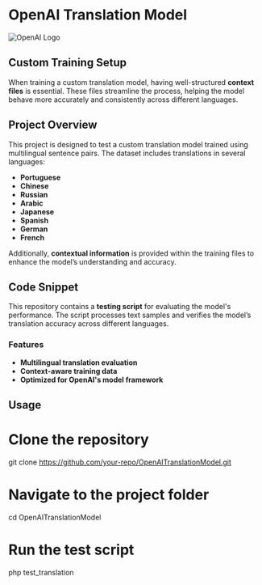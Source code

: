 # OpenAI Translation Model
![OpenAI Logo]([https://commons.wikimedia.org/wiki/File:OpenAI_Logo_(2).svg#/media/File:OpenAI_Logo_(2).svg])


## Custom Training Setup

When training a custom translation model, having well-structured **context files** is essential. These files streamline the process, helping the model behave more accurately and consistently across different languages.

## Project Overview

This project is designed to test a custom translation model trained using multilingual sentence pairs. The dataset includes translations in several languages:

- **Portuguese**
- **Chinese**
- **Russian**
- **Arabic**
- **Japanese**
- **Spanish**
- **German**
- **French**

Additionally, **contextual information** is provided within the training files to enhance the model’s understanding and accuracy.

## Code Snippet

This repository contains a **testing script** for evaluating the model's performance. The script processes text samples and verifies the model’s translation accuracy across different languages.

### Features

- **Multilingual translation evaluation**
- **Context-aware training data**
- **Optimized for OpenAI's model framework**

## Usage

# Clone the repository
git clone https://github.com/your-repo/OpenAITranslationModel.git

# Navigate to the project folder
cd OpenAITranslationModel

# Run the test script
php test_translation
